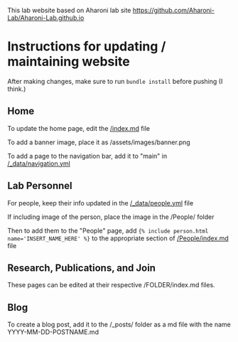 This lab website based on Aharoni lab site https://github.com/Aharoni-Lab/Aharoni-Lab.github.io

# Instructions for updating / maintaining website

After making changes, make sure to run `bundle install` before pushing (I think.)

## Home

To update the home page, edit the [/index.md](https://github.com/bergmanlab/bergmanlab.github.io/blob/main/index.md) file

To add a banner image, place it as /assets/images/banner.png

To add a page to the navigation bar, add it to "main" in [/_data/navigation.yml](https://github.com/bergmanlab/bergmanlab.github.io/blob/main/_data/navigation.yml)

## Lab Personnel
For people, keep their info updated in the [/_data/people.yml](https://github.com/bergmanlab/bergmanlab.github.io/blob/main/_data/people.yml) file

If including image of the person, place the image in the /People/ folder

Then to add them to the "People" page, add `{% include person.html name='INSERT_NAME_HERE' %}` to the appropriate section of [/People/index.md](https://github.com/bergmanlab/bergmanlab.github.io/blob/main/People/index.md) file

## Research, Publications, and Join

These pages can be edited at their respective /FOLDER/index.md files.

## Blog

To create a blog post, add it to the /_posts/ folder as a md file with the name YYYY-MM-DD-POSTNAME.md

